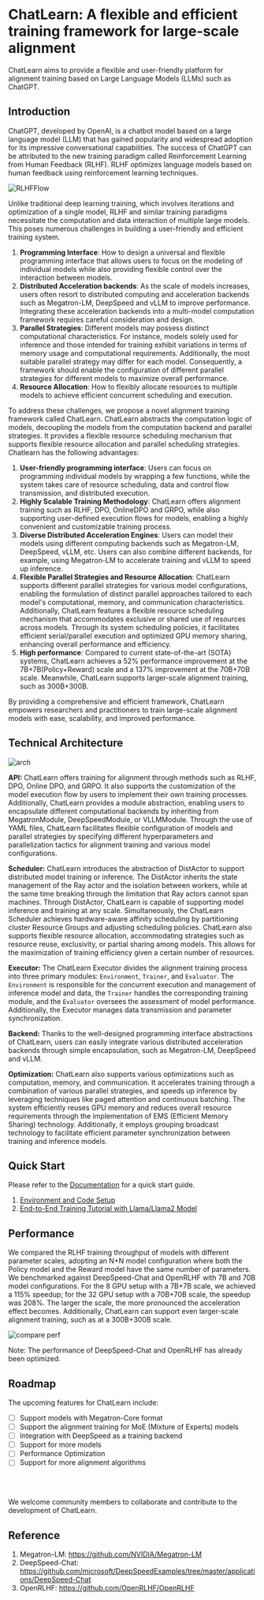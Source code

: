 # ChatLearn: A flexible and efficient training framework for large-scale alignment

ChatLearn aims to provide a flexible and user-friendly platform for alignment training based on Large Language Models (LLMs) such as ChatGPT.


## Introduction

ChatGPT, developed by OpenAI, is a chatbot model based on a large language model (LLM) that has gained popularity and widespread adoption for its impressive conversational capabilities. The success of ChatGPT can be attributed to the new training paradigm called Reinforcement Learning from Human Feedback (RLHF). RLHF optimizes language models based on human feedback using reinforcement learning techniques.

![RLHFFlow](../images/rlhf.png)

Unlike traditional deep learning training, which involves iterations and optimization of a single model, RLHF and similar training paradigms necessitate the computation and data interaction of multiple large models. This poses numerous challenges in building a user-friendly and efficient training system.

1. **Programming Interface**: How to design a universal and flexible programming interface that allows users to focus on the modeling of individual models while also providing flexible control over the interaction between models.
2. **Distributed Acceleration backends**: As the scale of models increases, users often resort to distributed computing and acceleration backends such as Megatron-LM, DeepSpeed and vLLM to improve performance. Integrating these acceleration backends into a multi-model computation framework requires careful consideration and design.
3. **Parallel Strategies**: Different models may possess distinct computational characteristics. For instance, models solely used for inference and those intended for training exhibit variations in terms of memory usage and computational requirements. Additionally, the most suitable parallel strategy may differ for each model. Consequently, a framework should enable the configuration of different parallel strategies for different models to maximize overall performance.
4. **Resource Allocation**: How to flexibly allocate resources to multiple models to achieve efficient concurrent scheduling and execution.

To address these challenges, we propose a novel alignment training framework called ChatLearn. ChatLearn abstracts the computation logic of models, decoupling the models from the computation backend and parallel strategies. It provides a flexible resource scheduling mechanism that supports flexible resource allocation and parallel scheduling strategies. Chatlearn has the following advantages:

1. **User-friendly programming interface**: Users can focus on programming individual models by wrapping a few functions, while the system takes care of resource scheduling, data and control flow transmission, and distributed execution.
2. **Highly Scalable Training Methodology**: ChatLearn offers alignment training such as RLHF, DPO, OnlineDPO and GRPO, while also supporting user-defined execution flows for models, enabling a highly convenient and customizable training process.
3. **Diverse Distributed Acceleration Engines**: Users can model their models using different computing backends such as Megatron-LM, DeepSpeed, vLLM, etc. Users can also combine different backends, for example, using Megatron-LM to accelerate training and vLLM to speed up inference.
4. **Flexible Parallel Strategies and Resource Allocation**: ChatLearn supports different parallel strategies for various model configurations, enabling the formulation of distinct parallel approaches tailored to each model's computational, memory, and communication characteristics. Additionally, ChatLearn features a flexible resource scheduling mechanism that accommodates exclusive or shared use of resources across models. Through its system scheduling policies, it facilitates efficient serial/parallel execution and optimized GPU memory sharing, enhancing overall performance and efficiency.
5. **High performance**: Compared to current state-of-the-art (SOTA) systems, ChatLearn achieves a 52% performance improvement at the 7B+7B(Policy+Reward) scale and a 137% improvement at the 70B+70B scale. Meanwhile, ChatLearn supports larger-scale alignment training, such as 300B+300B.

By providing a comprehensive and efficient framework, ChatLearn empowers researchers and practitioners to train large-scale alignment models with ease, scalability, and improved performance.

## Technical Architecture

![arch](../images/arch.png)

**API:** ChatLearn offers training for alignment through methods such as RLHF, DPO, Online DPO, and GRPO. It also supports the customization of the model execution flow by users to implement their own training processes. Additionally, ChatLearn provides a module abstraction, enabling users to encapsulate different computational backends by inheriting from MegatronModule, DeepSpeedModule, or VLLMModule. Through the use of YAML files, ChatLearn facilitates flexible configuration of models and parallel strategies by specifying different hyperparameters and parallelization tactics for alignment training and various model configurations.

**Scheduler:** ChatLearn introduces the abstraction of DistActor to support distributed model training or inference. The DistActor inherits the state management of the Ray actor and the isolation between workers, while at the same time breaking through the limitation that Ray actors cannot span machines. Through DistActor, ChatLearn is capable of supporting model inference and training at any scale. Simultaneously, the ChatLearn Scheduler achieves hardware-aware affinity scheduling by partitioning cluster Resource Groups and adjusting scheduling policies. ChatLearn also supports flexible resource allocation, accommodating strategies such as resource reuse, exclusivity, or partial sharing among models. This allows for the maximization of training efficiency given a certain number of resources.

**Executor:** The ChatLearn Executor divides the alignment training process into three primary modules: `Environment`, `Trainer`, and `Evaluator`. The `Environment` is responsible for the concurrent execution and management of inference model and data, the `Trainer` handles the corresponding training module, and the `Evaluator` oversees the assessment of model performance. Additionally, the Executor manages data transmission and parameter synchronization.

**Backend:** Thanks to the well-designed programming interface abstractions of ChatLearn, users can easily integrate various distributed acceleration backends through simple encapsulation, such as Megatron-LM, DeepSpeed and vLLM.

**Optimization:** ChatLearn also supports various optimizations such as computation, memory, and communication. It accelerates training through a combination of various parallel strategies, and speeds up inference by leveraging techniques like paged attention and continuous batching. The system efficiently reuses GPU memory and reduces overall resource requirements through the implementation of EMS (Efficient Memory Sharing) technology. Additionally, it employs grouping broadcast technology to facilitate efficient parameter synchronization between training and inference models.


## Quick Start

Please refer to the [Documentation](https://chatlearn.readthedocs.io/en/latest/) for a quick start guide.

1. [Environment and Code Setup](installation.md) 
2. [End-to-End Training Tutorial with Llama/Llama2 Model](tutorial/tutorial_llama2.md)

## Performance

We compared the RLHF training throughput of models with different parameter scales, adopting an N+N model configuration where both the Policy model and the Reward model have the same number of parameters. We benchmarked against DeepSpeed-Chat and OpenRLHF with 7B and 70B model configurations. For the 8 GPU setup with a 7B+7B scale, we achieved a 115% speedup; for the 32 GPU setup with a 70B+70B scale, the speedup was 208%. The larger the scale, the more pronounced the acceleration effect becomes. Additionally, ChatLearn can support even larger-scale alignment training, such as at a 300B+300B scale.

![compare perf](../images/perf.png)

Note: The performance of DeepSpeed-Chat and OpenRLHF has already been optimized.

## Roadmap

The upcoming features for ChatLearn include:
- [ ] Support models with Megatron-Core format
- [ ] Support the alignment training for MoE (Mixture of Experts) models
- [ ] Integration with DeepSpeed as a training backend
- [ ] Support for more models
- [ ] Performance Optimization
- [ ] Support for more alignment algorithms

<br><br>

We welcome community members to collaborate and contribute to the development of ChatLearn.


## Reference

1. Megatron-LM: https://github.com/NVIDIA/Megatron-LM
2. DeepSpeed-Chat: https://github.com/microsoft/DeepSpeedExamples/tree/master/applications/DeepSpeed-Chat
3. OpenRLHF: https://github.com/OpenRLHF/OpenRLHF
